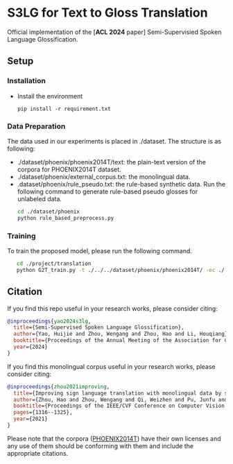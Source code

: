 # S3LG for Text to Gloss Translation

Official implementation of the [**ACL 2024** paper] Semi-Supervisied Spoken Language Glossification.

## Setup
### Installation
- Install the environment
  ```shell
  pip install -r requirement.txt
  ```

### Data Preparation
The data used in our experiments is placed in ./dataset. The structure is as following:
- ./dataset/phoenix/phoenix2014T/text: the plain-text version of the corpora for PHOENIX2014T dataset. 
- ./dataset/phoenix/external_corpus.txt: the monolingual data.
- .dataset/phoenix/rule_pseudo.txt: the rule-based synthetic data. Run the following command to generate rule-based pseudo glosses for unlabeled data.
   ```bash
   cd ./dataset/phoenix
   python rule_based_preprocess.py
   ```

### Training
To train the proposed model, please run the following command.
```bash
   cd ./project/translation
   python G2T_train.py -t ./../../dataset/phoenix/phoenix2014T/ -ec ./../../dataset/phoenix/external_corpus.txt -ge 70 -g 0
```

## Citation
If you find this repo useful in your research works, please consider citing:
```bibtex
@inproceedings{yao2024s3lg,
  title={Semi-Supervised Spoken Language Glossification},
  author={Yao, Huijie and Zhou, Wengang and Zhou, Hao and Li, Houqiang},
  booktitle={Proceedings of the Annual Meeting of the Association for Computational Linguistics (Volume 1: Long Papers)},
  year={2024}
}
```

If you find this monolingual corpus useful in your research works, please consider citing:
```bibtex
@inproceedings{zhou2021improving,
  title={Improving sign language translation with monolingual data by sign back-translation},
  author={Zhou, Hao and Zhou, Wengang and Qi, Weizhen and Pu, Junfu and Li, Houqiang},
  booktitle={Proceedings of the IEEE/CVF Conference on Computer Vision and Pattern Recognition},
  pages={1316--1325},
  year={2021}
}
```

Please note that the corpora ([PHOENIX2014T](https://www-i6.informatik.rwth-aachen.de/~koller/RWTH-PHOENIX-2014-T/)) have their own licenses and any use of them should be conforming with them and include the appropriate citations.
